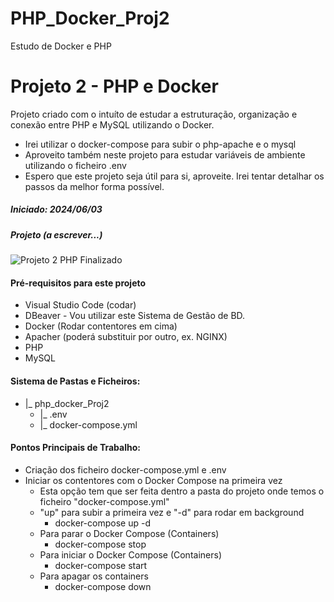 # PHP_Docker_Proj2
Estudo de Docker e PHP

# Projeto 2 - PHP e Docker

Projeto criado com o intuíto de estudar a estruturação, organização e conexão entre PHP e MySQL utilizando o Docker.
- Irei utilizar o docker-compose para subir o php-apache e o mysql
- Aproveito também neste projeto para estudar variáveis de ambiente utilizando o ficheiro .env
- Espero que este projeto seja útil para si, aproveite. Irei tentar detalhar os passos da melhor forma possível.

##### Iniciado: 2024/06/03

##### Projeto (a escrever...)
![Projeto 2 PHP Finalizado](brevemente)


#### Pré-requisitos para este projeto
- Visual Studio Code (codar)
- DBeaver - Vou utilizar este Sistema de Gestão de BD.
- Docker (Rodar contentores em cima)
- Apacher (poderá substituir por outro, ex. NGINX)
- PHP
- MySQL

#### Sistema de Pastas e Ficheiros:
- |_ php_docker_Proj2
    - |_ .env
    - |_ docker-compose.yml


#### Pontos Principais de Trabalho:
- Criação dos ficheiro docker-compose.yml e .env
- Iniciar os contentores com o Docker Compose na primeira vez
    - Esta opção tem que ser feita dentro a pasta do projeto onde temos o ficheiro "docker-compose.yml"
    - "up" para subir a primeira vez e "-d" para rodar em background
        - docker-compose up -d    
    - Para parar o Docker Compose (Containers)
        - docker-compose stop
    - Para iniciar o Docker Compose (Containers)
        - docker-compose start
    - Para apagar os containers
        - docker-compose down
